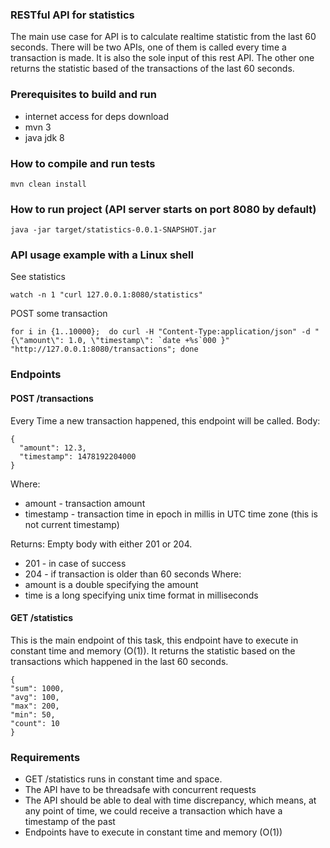
### RESTful API for statistics

The main use case for API is to calculate realtime statistic from the last 60 seconds. There will be two APIs, one of them is called every time a transaction is made. It is also the sole input of this rest API. The other one returns the statistic based of the transactions of the last 60 seconds.

### Prerequisites to build and run

 * internet access for deps download
 * mvn 3
 * java jdk 8

### How to compile and run tests

```
mvn clean install
```

### How to run project (API server starts on port 8080 by default)
```
java -jar target/statistics-0.0.1-SNAPSHOT.jar
```

### API usage example with a Linux shell
See statistics
```
watch -n 1 "curl 127.0.0.1:8080/statistics" 
```
POST some transaction
```
for i in {1..10000};  do curl -H "Content-Type:application/json" -d "{\"amount\": 1.0, \"timestamp\": `date +%s`000 }" "http://127.0.0.1:8080/transactions"; done
```

### Endpoints 

#### POST /transactions

Every Time a new transaction happened, this endpoint will be called.
Body:
```
{
  "amount": 12.3,
  "timestamp": 1478192204000
}
```
Where:
 * amount - transaction amount
 * timestamp - transaction time in epoch in millis in UTC time zone (this is not current timestamp)

Returns: Empty body with either 201 or 204.
 * 201 - in case of success
 *  204 - if transaction is older than 60 seconds
Where:
 * amount is a double specifying the amount
 * time is a long specifying unix time format in milliseconds

#### GET​ ​/statistics

This is the main endpoint of this task, this endpoint have to execute in constant time and memory (O(1)). It returns the statistic based on the transactions which happened in the last 60 seconds.

```
{
"sum": 1000,
"avg": 100,
"max": 200,
"min": 50,
"count": 10
}
```

### Requirements
 * GET /statistics runs in constant time and space.
 * The API have to be threadsafe with concurrent requests
 * The API should be able to deal with time discrepancy, which means, at any point of time, we could receive a transaction which have a timestamp of the past
 * Endpoints have to execute in constant time and memory (O(1))
